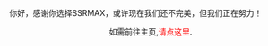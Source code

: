 你好，感谢你选择SSRMAX，或许现在我们还不完美，但我们正在努力！
<p align="center"> 如需前往主页,<a style="text-decoration: none" href="http://cdn.xxgc.jxgcxy.net.ssrmax.info"><font color="#FF0000">请点这里</font></a>.</p>
</body>
</html>
